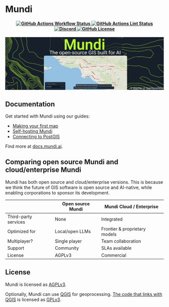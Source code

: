 # Mundi

<h4 align="center">
  <a href="https://github.com/BuntingLabs/mundi.ai/actions/workflows/cicd.yml">
    <img src="https://img.shields.io/github/actions/workflow/status/BuntingLabs/mundi.ai/cicd.yml?label=CI" alt="GitHub Actions Workflow Status" />
  </a>
  <a href="https://github.com/BuntingLabs/mundi.ai/actions/workflows/ruff.yml">
    <img src="https://img.shields.io/github/actions/workflow/status/BuntingLabs/mundi.ai/ruff.yml?label=Lint" alt="GitHub Actions Lint Status" />
  </a>
  <a href="https://discord.gg/V63VbgH8dT">
    <img src="https://dcbadge.limes.pink/api/server/V63VbgH8dT?style=plastic" alt="Discord" />
  </a>
  <a href="https://github.com/BuntingLabs/mundi.ai/blob/main/LICENSE">
    <img src="https://img.shields.io/github/license/BuntingLabs/mundi.ai" alt="GitHub License" />
  </a>
</h4>

![Mundi](./docs/src/assets/social.png)

## Documentation

Get started with Mundi using our guides:

- [Making your first map](https://docs.mundi.ai/getting-started/making-your-first-map/)
- [Self-hosting Mundi](https://docs.mundi.ai/guides/self-hosting-mundi/)
- [Connecting to PostGIS](https://docs.mundi.ai/guides/connecting-to-postgis/)

Find more at [docs.mundi.ai](https://docs.mundi.ai).

## Comparing open source Mundi and cloud/enterprise Mundi

Mundi has both open source and cloud/enterprise versions. This is because we think the future
of GIS software is open source and AI-native, while enabling corporations to sponsor its development.

|                        | Open source Mundi        | Mundi Cloud / Enterprise         |
|------------------------|--------------------------|----------------------------------|
| Third-party services   | None                     | Integrated                       |
| Optimized for          | Local/open LLMs          | Frontier & proprietary models    |
| Multiplayer?           | Single player            | Team collaboration               |
| Support                | Community                | SLAs available                   |
| License                | AGPLv3                   | Commercial                       |

## License

Mundi is licensed as [AGPLv3](./LICENSE).

Optionally, Mundi can use [QGIS](https://qgis.org/) for geoprocessing.
[The code that links with QGIS](./qgis-processing) is licensed
as [GPLv3](./qgis-processing/LICENSE).
